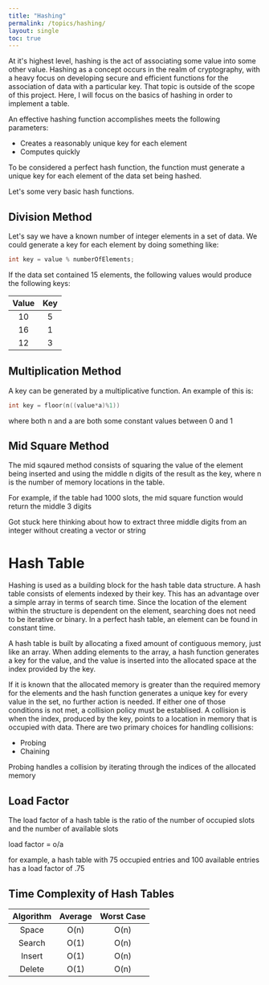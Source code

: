 ```yaml
---
title: "Hashing"
permalink: /topics/hashing/
layout: single
toc: true
---
```

At it's highest level, hashing is the act of associating some value into some other value. Hashing as a concept occurs in the realm of cryptography, with a heavy focus on developing secure and efficient functions for the association of data with a particular key. That topic is outside of the scope of this project. Here, I will focus on the basics of hashing in order to implement a table. 

An effective hashing function accomplishes meets the following parameters:
- Creates a reasonably unique key for each element
- Computes quickly

To be considered a perfect hash function, the function must generate a unique key for each element of the data set being hashed.

Let's some very basic hash functions. 

## Division Method

Let's say we have a known number of integer elements in a set of data. We could generate a key for each element by doing something like:

``` c++
int key = value % numberOfElements;
```
If the data set contained 15 elements, the following values would produce the following keys:

| Value | Key |
|:-----:|:---:|
| 10    | 5   |
| 16    | 1   |
| 12    | 3   |


## Multiplication Method
A key can be generated by a multiplicative function. An example of this is:

``` c++
int key = floor(n((value*a)%1))
```
where both n and a are both some constant values between 0 and 1

## Mid Square Method
The mid sqaured method consists of squaring the value of the element being inserted and using the middle n digits of the result as the key, where n is the number of memory locations in the table. 

For example, if the table had 1000 slots, the mid square function would return the middle 3 digits

Got stuck here thinking about how to extract three middle digits from an integer without creating a vector or string

# Hash Table
Hashing is used as a building block for the hash table data structure. A hash table consists of elements indexed by their key. This has an advantage over a simple array in terms of search time. Since the location of the element within the structure is dependent on the element, searching does not need to be iterative or binary. In a perfect hash table, an element can be found in constant time. 

A hash table is built by allocating a fixed amount of contiguous memory, just like an array. When adding elements to the array, a hash function generates a key for the value, and the value is inserted into the allocated space at the index provided by the key. 

If it is known that the allocated memory is greater than the required memory for the elements and the hash function generates a unique key for every value in the set, no further action is needed. If either one of those conditions is not met, a collision policy must be establised. A collision is when the index, produced by the key, points to a location in memory that is occupied with data. There are two primary choices for handling collisions:
- Probing
- Chaining

Probing handles a collision by iterating through the indices of the allocated memory

## Load Factor
The load factor of a hash table is the ratio of the number of occupied slots and the number of available slots

load factor = o/a

for example, a hash table with 75 occupied entries and 100 available entries has a load factor of .75


## Time Complexity of Hash Tables

| Algorithm | Average | Worst Case |
|:---------:|:-------:|:----------:|
| Space     | O(n)    | O(n)       |
| Search    | O(1)    | O(n)       |
| Insert    | O(1)    | O(n)       |
| Delete    | O(1)    | O(n)       |


